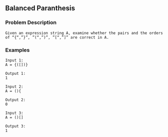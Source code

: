 ## Balanced Paranthesis 

### Problem Description 
```
Given an expression string A, examine whether the pairs and the orders of “{“,”}”, ”(“,”)”, ”[“,”]” are correct in A.
```

### Examples
```
Input 1:
A = {([])}

Output 1:
1

Input 2:
A = (){

Output 2:
0

Input 3:
A = ()[]

Output 3:
1
```
